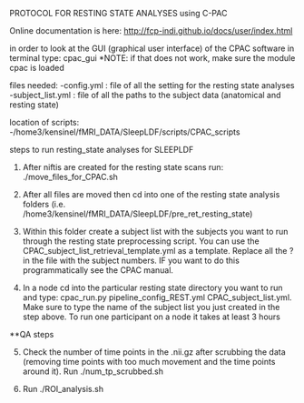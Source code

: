 PROTOCOL FOR RESTING STATE ANALYSES using C-PAC

Online documentation is here: http://fcp-indi.github.io/docs/user/index.html

in order to look at the GUI (graphical user interface) of the CPAC software in terminal type: cpac_gui
*NOTE: if that does not work, make sure the module cpac is loaded

files needed:
-config.yml : file of all the setting for the resting state analyses
-subject_list.yml : file of all the paths to the subject data (anatomical and resting state)

location of scripts:
-/home3/kensinel/fMRI_DATA/SleepLDF/scripts/CPAC_scripts

steps to run resting_state analyses for SLEEPLDF

1. After niftis are created for the resting state scans run: ./move_files_for_CPAC.sh

2. After all files are moved then cd into one of the resting state analysis folders (i.e. /home3/kensinel/fMRI_DATA/SleepLDF/pre_ret_resting_state)

3. Within this folder create a subject list with the subjects you want to run through the resting state preprocessing script. You can use the CPAC_subject_list_retrieval_template.yml as a template. Replace all the ? in the file with the subject numbers. IF you want to do this programmatically see the CPAC manual.

4. In a node cd into the particular resting state directory you want to run and type: cpac_run.py pipeline_config_REST.yml CPAC_subject_list.yml. Make sure to type the name of the subject list you just created in the step above. To run one participant on a node it takes at least 3 hours

**QA steps

5. Check the number of time points in the .nii.gz after scrubbing the data (removing time points with too much movement and the time points around it). Run ./num_tp_scrubbed.sh

6. Run ./ROI_analysis.sh 









